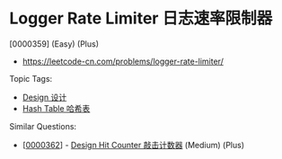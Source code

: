 # Logger Rate Limiter 日志速率限制器

[0000359] (Easy) (Plus)

- https://leetcode-cn.com/problems/logger-rate-limiter/

Topic Tags:

- [Design 设计](https://leetcode-cn.com/tag/design/)
- [Hash Table 哈希表](https://leetcode-cn.com/tag/hash-table/)

Similar Questions:

- [[0000362](https://leetcode-cn.com/problems/design-hit-counter/)] - [Design Hit Counter 敲击计数器](./0000362.design-hit-counter.md) (Medium) (Plus)
